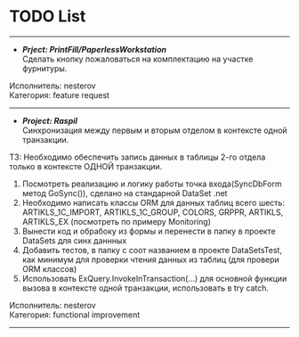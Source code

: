 # TODO List #

---

* ***Prject: PrintFill/PaperlessWorkstation***  
 Сделать кнопку пожаловаться на комплектацию на участке фурнитуры.

 Исполнитель: nesterov  
 Категория: feature request

---

* ***Project: Raspil***  
 Синхронизация между первым и вторым отделом в контексте одной транзакции.

 TЗ: Необходимо обеспечить запись данных в таблицы 2-го отдела только в контексте ОДНОЙ транзакции.

 1. Посмотреть реализацию и логику работы точка входа(SyncDbForm метод GoSync()), сделано на стандарной DataSet .net
 1. Необходимо написать классы ORM для данных таблиц всего шесть: ARTIKLS_1C_IMPORT, ARTIKLS_1C_GROUP, COLORS, GRPPR, ARTIKLS,
 ARTIKLS_EX (посмотреть по примеру Monitoring)
 1. Вынести код и обрабоку из формы и перенести в папку в проекте DataSets для синх даннных
 1. Добавить тестов, в папку с соот названием в проекте DataSetsTest, как минимум для проверки чтения данных из таблиц (для провери ORM классов)
 1. Использовать ExQuery.InvokeInTransaction(...) для основной функции вызова в контексте одной транзакции, использовать в try catch.

 Исполнитель: nesterov  
 Категория: functional improvement

---
